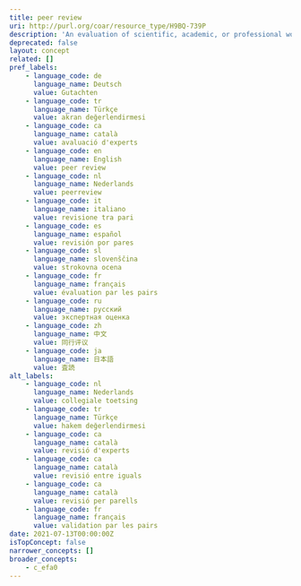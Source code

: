```yaml
---
title: peer review
uri: http://purl.org/coar/resource_type/H9BQ-739P
description: 'An evaluation of scientific, academic, or professional work by others working in the same field. [Source: Adopted from https://schema.datacite.org/meta/kernel-4.4/doc/DataCite-MetadataKernel_v4.4.pdf]'
deprecated: false
layout: concept
related: []
pref_labels:
    - language_code: de
      language_name: Deutsch
      value: Gutachten
    - language_code: tr
      language_name: Türkçe
      value: akran değerlendirmesi
    - language_code: ca
      language_name: català
      value: avaluació d'experts
    - language_code: en
      language_name: English
      value: peer review
    - language_code: nl
      language_name: Nederlands
      value: peerreview
    - language_code: it
      language_name: italiano
      value: revisione tra pari
    - language_code: es
      language_name: español
      value: revisión por pares
    - language_code: sl
      language_name: slovenščina
      value: strokovna ocena
    - language_code: fr
      language_name: français
      value: évaluation par les pairs
    - language_code: ru
      language_name: русский
      value: экспертная оценка
    - language_code: zh
      language_name: 中文
      value: 同行评议
    - language_code: ja
      language_name: 日本語
      value: 査読
alt_labels:
    - language_code: nl
      language_name: Nederlands
      value: collegiale toetsing
    - language_code: tr
      language_name: Türkçe
      value: hakem değerlendirmesi
    - language_code: ca
      language_name: català
      value: revisió d'experts
    - language_code: ca
      language_name: català
      value: revisió entre iguals
    - language_code: ca
      language_name: català
      value: revisió per parells
    - language_code: fr
      language_name: français
      value: validation par les pairs
date: 2021-07-13T00:00:00Z
isTopConcept: false
narrower_concepts: []
broader_concepts:
    - c_efa0
---
```


